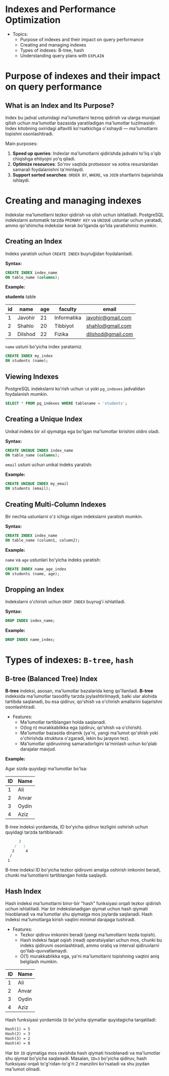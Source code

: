 # Indexes and Performance Optimization

- Topics:
  - Purpose of indexes and their impact on query performance
  - Creating and managing indexes
  - Types of indexes: B-tree, hash
  - Understanding query plans with `EXPLAIN`

# Purpose of indexes and their impact on query performance

## What is an Index and Its Purpose?

Index bu jadval ustunidagi ma'lumotlarni tezroq qidirish va ularga murojaat qilish uchun ma'lumotlar bazasida yaratiladigan ma'lumotlar tuzilmasidir. Index kitobning oxiridagi alfavitli ko'rsatkichga o'xshaydi — ma'lumotlarni topishni osonlashtiradi.

Main purposes:
1. **Speed up queries**: Indexlar ma'lumotlarni qidirishda jadvalni to'liq o'qib chiqishga ehtiyojni yo'q qiladi.
2. **Optimize resources**: So'rov vaqtida protsessor va xotira resurslaridan samarali foydalanishni ta'minlaydi.
3. **Support sorted searches**: `ORDER BY`, `WHERE`, va `JOIN` shartlarini bajarishda ishlaydi.

# Creating and managing indexes

Indekslar ma'lumotlarni tezkor qidirish va olish uchun ishlatiladi. PostgreSQL indekslarni avtomatik tarzda `PRIMARY KEY` va `UNIQUE` ustunlar uchun yaratadi, ammo qo'shimcha indekslar kerak bo'lganda qo'lda yaratishimiz mumkin.

## Creating an Index

Indeks yaratish uchun `CREATE INDEX` buyruğidan foydalaniladi.

**Syntax:**

```sql
CREATE INDEX index_name
ON table_name (columns);
```

**Example:**

**students** table

| id | name      | age | faculty     | email             |
|----|-----------|-----|-------------|-------------------|
| 1  | Javohir   | 21  | Informatika | javohir@gmail.com |
| 2  | Shahlo    | 20  | Tibbiyot    | shahlo@gmail.com  |
| 3  | Dilshod   | 22  | Fizika      | dilshod@gmail.com |

`name` ustuni bo'yicha index yaratamiz.

```sql
CREATE INDEX my_index
ON students (name);
```

## Viewing Indexes

PostgreSQL indekslarni ko'rish uchun `\d` yoki `pg_indexes` jadvalidan foydalanish mumkin.

```sql
SELECT * FROM pg_indexes WHERE tablename = 'students';
```

## Creating a Unique Index

Unikal indeks bir xil qiymatga ega bo'lgan ma'lumotlar kirishini oldini oladi.

**Syntax:**

```sql
CREATE UNIQUE INDEX index_name
ON table_name (columns);
```

`email` ustuni uchun unikal indeks yaratish:

**Example:**

```sql
CREATE UNIQUE INDEX my_email
ON students (email);
```

## Creating Multi-Column Indexes

Bir nechta ustunlarni o'z ichiga olgan indekslarni yaratish mumkin.

**Syntax:**

```sql
CREATE INDEX index_name
ON table_name (column1, column2);
```

**Example:**

`name` va `age` ustunlari bo'yicha indeks yaratish:

```sql
CREATE INDEX name_age_index
ON students (name, age);
```

## Dropping an Index

Indekslarni o'chirish uchun `DROP INDEX` buyrug'i ishlatiladi.

**Syntax:**

```sql
DROP INDEX index_name;
```

**Example:**

```sql
DROP INDEX name_index;
```

# Types of indexes: `B-tree`, `hash`

## B-tree (Balanced Tree) Index

**B-tree** indeksi, asosan, ma'lumotlar bazalarida keng qo'llaniladi. **B-tree** indeksida ma'lumotlar tasodifiy tarzda joylashtirilmaydi, balki ular alohida tartibda saqlanadi, bu esa qidiruv, qo'shish va o'chirish amallarini bajarishni osonlashtiradi.

- Features:
  - Ma'lumotlar tartiblangan holda saqlanadi.
  - O(log n) murakkablikka ega (qidiruv, qo'shish va o'chirish).
  - Ma'lumotlar bazasida dinamik (ya'ni, yangi ma'lumot qo'shish yoki o'chirishda struktura o'zgaradi, lekin bu jarayon tez).
  - Ma'lumotlar qidiruvining samaradorligini ta'minlash uchun ko'plab darajalar mavjud.

**Example:**

Agar sizda quyidagi ma'lumotlar bo'lsa:

| ID | Name  |
|----|-------|
| 1  | Ali   |
| 2  | Anvar |
| 3  | Oydin |
| 4  | Aziz  |

B-tree indeksi yordamida, ID bo'yicha qidiruv tezligini oshirish uchun quyidagi tarzda tartiblanadi:

```markdown
      3
    /   \
   2     4
  /
 1
```

B-tree indeksi ID bo'yicha tezkor qidiruvni amalga oshirish imkonini beradi, chunki ma'lumotlarni tartiblangan holda saqlaydi.

## Hash Index

Hash indeksi ma'lumotlarni biror-bir "hash" funksiyasi orqali tezkor qidirish uchun ishlatiladi. Har bir indekslanadigan qiymat uchun hash qiymati hisoblanadi va ma'lumotlar shu qiymatga mos joylarda saqlanadi. Hash indeksi ma'lumotlarga kirish vaqtini minimal darajaga tushiradi.

- Features:
  - Tezkor qidiruv imkonini beradi (yangi ma'lumotlarni tezda topish).
  - Hash indeksi faqat oqish (read) operatsiyalari uchun mos, chunki bu indeks qidiruvni osonlashtiradi, ammo oraliq va interval qidiruvlarni qo'llab-quvvatlamaydi.
  - O(1) murakkablikka ega, ya'ni ma'lumotlarni topishning vaqtini aniq belgilash mumkin.

| ID | Name  |
|----|-------|
| 1  | Ali   |
| 2  | Anvar |
| 3  | Oydin |
| 4  | Aziz  |

Hash funksiyasi yordamida `ID` bo'yicha qiymatlar quyidagicha tarqatiladi:

```markdown
Hash(1) = 5
Hash(2) = 3
Hash(3) = 2
Hash(4) = 8
```

Har bir `ID` qiymatiga mos ravishda hash qiymati hisoblanadi va ma'lumotlar shu qiymat bo'yicha saqlanadi. Masalan, `ID=3` bo'yicha qidiruv, hash funksiyasi orqali to'g'ridan-to'g'ri 2 manzilini ko'rsatadi va shu joydan ma'lumot olinadi.